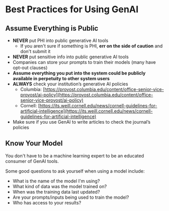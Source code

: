 # Best Practices for Using GenAI
## Assume Everything is Public

- **NEVER** put PHI into public generative AI tools
  - If you aren't sure if something is PHI, **err on the side of caution** and don't submit it
- **NEVER** put sensitive info into public generative AI tools
- Companies can store your prompts to train their models (many have opt-out clauses)
- **Assume everything you put into the system could be publicly available in perpetuity to other system users**
- **ALWAYS** check your institution’s generative AI policies
	- Columbia: [https://provost.columbia.edu/content/office-senior-vice-provost/ai-policy](https://provost.columbia.edu/content/office-senior-vice-provost/ai-policy)
	- Cornell: [https://its.weill.cornell.edu/news/cornell-guidelines-for-artificial-intelligence](https://its.weill.cornell.edu/news/cornell-guidelines-for-artificial-intelligence)
- Make sure if you use GenAI to write articles to check the journal’s policies

## Know Your Model
You don't have to be a machine learning expert to be an educated consumer of GenAI tools. 

Some good questions to ask yourself when using a model include:
- What is the name of the model I'm using?
- What kind of data was the model trained on? 
- When was the training data last updated? 
- Are your prompts/inputs being used to train the model?
- Who has access to your results?
